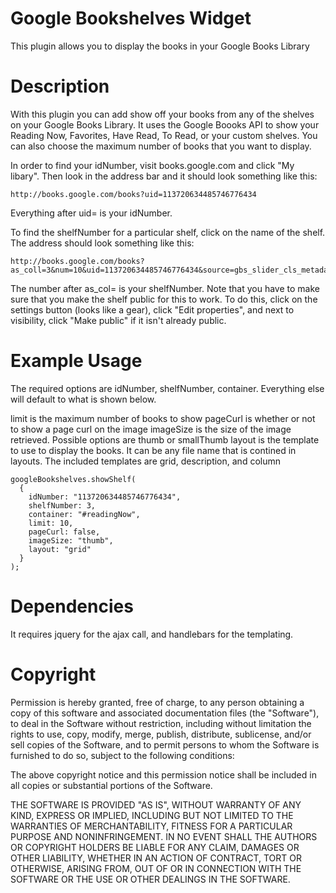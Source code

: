 Google Bookshelves Widget
=====================
This plugin allows you to display the books in your Google Books Library

Description
=====================

With this plugin you can add show off your books from any of the shelves on your Google Books Library. It uses the Google Boooks API to show your Reading Now, Favorites, Have Read, To Read, or your custom shelves. You can also choose the maximum number of books that you want to display.

In order to find your idNumber, visit books.google.com and click "My libary". Then look in the address bar and it should look something like this:

    http://books.google.com/books?uid=113720634485746776434

Everything after uid= is your idNumber.

To find the shelfNumber for a particular shelf, click on the name of the shelf. The address should look something like this:

    http://books.google.com/books?as_coll=3&num=10&uid=113720634485746776434&source=gbs_slider_cls_metadata_3_mylibrary_title

The number after as_col= is your shelfNumber. Note that you have to make sure that you make the shelf public for this to work. To do this, click on the settings button (looks like a gear), click "Edit properties", and next to visibility, click "Make public" if it isn't already public.

Example Usage
=====================

The required options are idNumber, shelfNumber, container. Everything else will default to what is shown below.

limit is the maximum number of books to show
pageCurl is whether or not to show a page curl on the image
imageSize is the size of the image retrieved. Possible options are thumb or smallThumb
layout is the template to use to display the books. It can be any file name that is contined in layouts. The included templates are grid, description, and column

    googleBookshelves.showShelf(
      {
        idNumber: "113720634485746776434",
        shelfNumber: 3,
        container: "#readingNow",
        limit: 10,
        pageCurl: false,
        imageSize: "thumb",
        layout: "grid"
      }
    );

Dependencies
=====================
It requires jquery for the ajax call, and handlebars for the templating.

Copyright
=====================

Permission is hereby granted, free of charge, to any person obtaining a copy of
this software and associated documentation files (the "Software"), to deal in
the Software without restriction, including without limitation the rights to
use, copy, modify, merge, publish, distribute, sublicense, and/or sell copies of
the Software, and to permit persons to whom the Software is furnished to do so,
subject to the following conditions:

The above copyright notice and this permission notice shall be included in all
copies or substantial portions of the Software.

THE SOFTWARE IS PROVIDED "AS IS", WITHOUT WARRANTY OF ANY KIND, EXPRESS OR
IMPLIED, INCLUDING BUT NOT LIMITED TO THE WARRANTIES OF MERCHANTABILITY, FITNESS
FOR A PARTICULAR PURPOSE AND NONINFRINGEMENT. IN NO EVENT SHALL THE AUTHORS OR
COPYRIGHT HOLDERS BE LIABLE FOR ANY CLAIM, DAMAGES OR OTHER LIABILITY, WHETHER
IN AN ACTION OF CONTRACT, TORT OR OTHERWISE, ARISING FROM, OUT OF OR IN
CONNECTION WITH THE SOFTWARE OR THE USE OR OTHER DEALINGS IN THE SOFTWARE.
